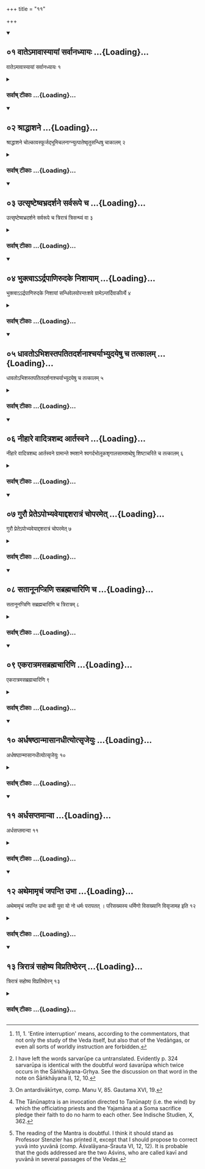 +++
title = "११"

+++
<div class="js_include" includetitle="true" newlevelforh1="2" unfilled url="/vedAH_yajuH/vAjasaneyam/sUtram/pAraskara-gRhyam/vishvAsa-prastutiH/2/11/01_vAte-mAvAsyAyAM_sarvAnadhyAyaH.md">
<details open><summary><h2>०१ वातेऽमावास्यायां सर्वानध्यायः ...{Loading}...</h2></summary>

वातेऽमावास्यायां सर्वानध्यायः १
</details>
</div>
<div class="js_include collapsed" newlevelforh1="3" title="सर्वाष् टीकाः" unfilled url="/vedAH_yajuH/vAjasaneyam/sUtram/pAraskara-gRhyam/sarvASh_TIkAH/2/11/01_vAte-mAvAsyAyAM_sarvAnadhyAyaH.md">
<details><summary><h3>सर्वाष् टीकाः ...{Loading}...</h3></summary>
<details><summary>Oldenberg</summary>

1 [^1] . If (a strong) wind is blowing, and on the new-moon day there is an entire interruption of study.

[^1]:  11, 1. 'Entire interruption' means, according to the commentators, that not only the study of the Veda itself, but also that of the Vedāṅgas, or even all sorts of worldly instruction are forbidden.
</details>
</details>
</div>
<div class="js_include" includetitle="true" newlevelforh1="2" unfilled url="/vedAH_yajuH/vAjasaneyam/sUtram/pAraskara-gRhyam/vishvAsa-prastutiH/2/11/02_shrAddhAshane.md">
<details open><summary><h2>०२ श्राद्धाशने ...{Loading}...</h2></summary>

श्राद्धाशने चोल्कावस्फूर्जद्भूमिचलनाग्न्युत्पातेष्वृतुसन्धिषु चाकालम् २
</details>
</div>
<div class="js_include collapsed" newlevelforh1="3" title="सर्वाष् टीकाः" unfilled url="/vedAH_yajuH/vAjasaneyam/sUtram/pAraskara-gRhyam/sarvASh_TIkAH/2/11/02_shrAddhAshane.md">
<details><summary><h3>सर्वाष् टीकाः ...{Loading}...</h3></summary>
<details><summary>Oldenberg</summary>

2. If one has partaken of a Śrāddha dinner, if a meteor falls, or distant thundering is heard, or if the earth quakes, or if fiery apparitions are seen, and when a new season begins, (the study shall be interrupted) until the same time next day.
</details>
</details>
</div>
<div class="js_include" includetitle="true" newlevelforh1="2" unfilled url="/vedAH_yajuH/vAjasaneyam/sUtram/pAraskara-gRhyam/vishvAsa-prastutiH/2/11/03_utsRShTeShvabhradarshane_sarvarUpe_cha.md">
<details open><summary><h2>०३ उत्सृष्टेष्वभ्रदर्शने सर्वरूपे च ...{Loading}...</h2></summary>

उत्सृष्टेष्वभ्रदर्शने सर्वरूपे च त्रिरात्रं त्रिसन्घ्यं वा ३
</details>
</div>
<div class="js_include collapsed" newlevelforh1="3" title="सर्वाष् टीकाः" unfilled url="/vedAH_yajuH/vAjasaneyam/sUtram/pAraskara-gRhyam/sarvASh_TIkAH/2/11/03_utsRShTeShvabhradarshane_sarvarUpe_cha.md">
<details><summary><h3>सर्वाष् टीकाः ...{Loading}...</h3></summary>
<details><summary>Oldenberg</summary>

3 [^2] . If the Utsarga ceremony has been performed, if clouds appear, . . . ., (it shall be interrupted) through a period of three nights or till twilight has thrice passed.

[^2]:  I have left the words sarvarūpe ca untranslated. Evidently p. 324 sarvarūpa is identical with the doubtful word śavarūpa which twice occurs in the Śāṅkhāyana-Gṛhya. See the discussion on that word in the note on Śāṅkhāyana II, 12, 10.
</details>
</details>
</div>
<div class="js_include" includetitle="true" newlevelforh1="2" unfilled url="/vedAH_yajuH/vAjasaneyam/sUtram/pAraskara-gRhyam/vishvAsa-prastutiH/2/11/04_bhuktvA--rdrapANirudake_nishAyAm.md">
<details open><summary><h2>०४ भुक्त्वाऽऽर्द्रपाणिरुदके निशायाम् ...{Loading}...</h2></summary>

भुक्त्वाऽऽर्द्रपाणिरुदके निशायां सन्धिवेलयोरन्तःशवे ग्रामेऽन्तर्दिवाकीर्त्ये ४
</details>
</div>
<div class="js_include collapsed" newlevelforh1="3" title="सर्वाष् टीकाः" unfilled url="/vedAH_yajuH/vAjasaneyam/sUtram/pAraskara-gRhyam/sarvASh_TIkAH/2/11/04_bhuktvA--rdrapANirudake_nishAyAm.md">
<details><summary><h3>सर्वाष् टीकाः ...{Loading}...</h3></summary>
<details><summary>Oldenberg</summary>

4 [^3] . After he has eaten, until he has (washed and) dried his hands; while being in water; at nighttime; at the time of the morning and evening twilight; while a dead body or a Caṇḍāla is in the village.

[^3]:  On antardivākīrtye, comp. Manu V, 85. Gautama XVI, 19.
</details>
</details>
</div>
<div class="js_include" includetitle="true" newlevelforh1="2" unfilled url="/vedAH_yajuH/vAjasaneyam/sUtram/pAraskara-gRhyam/vishvAsa-prastutiH/2/11/05_dhAvato-bhishastapatitadarshanAshcharyAbhyudaye.md">
<details open><summary><h2>०५ धावतोऽभिशस्तपतितदर्शनाश्चर्याभ्युदयेषु च तत्कालम् ...{Loading}...</h2></summary>

धावतोऽभिशस्तपतितदर्शनाश्चर्याभ्युदयेषु च तत्कालम् ५
</details>
</div>
<div class="js_include collapsed" newlevelforh1="3" title="सर्वाष् टीकाः" unfilled url="/vedAH_yajuH/vAjasaneyam/sUtram/pAraskara-gRhyam/sarvASh_TIkAH/2/11/05_dhAvato-bhishastapatitadarshanAshcharyAbhyudaye.md">
<details><summary><h3>सर्वाष् टीकाः ...{Loading}...</h3></summary>
<details><summary>Oldenberg</summary>

5. While running, while seeing a person of bad fame or who has lost his caste, if a miraculous or happy event happens, as long as (that which occasions the interruption of study) endures.
</details>
</details>
</div>
<div class="js_include" includetitle="true" newlevelforh1="2" unfilled url="/vedAH_yajuH/vAjasaneyam/sUtram/pAraskara-gRhyam/vishvAsa-prastutiH/2/11/06_nIhAre_vAditrashabda_Artasvane.md">
<details open><summary><h2>०६ नीहारे वादित्रशब्द आर्तस्वने ...{Loading}...</h2></summary>

नीहारे वादित्रशब्द आर्तस्वने ग्रामान्ते श्मशाने श्वगर्दभोलूकशृगालसामशब्देषु शिष्टाचरिते च तत्कालम् ६
</details>
</div>
<div class="js_include collapsed" newlevelforh1="3" title="सर्वाष् टीकाः" unfilled url="/vedAH_yajuH/vAjasaneyam/sUtram/pAraskara-gRhyam/sarvASh_TIkAH/2/11/06_nIhAre_vAditrashabda_Artasvane.md">
<details><summary><h3>सर्वाष् टीकाः ...{Loading}...</h3></summary>
<details><summary>Oldenberg</summary>

6. If hoar-frost (lies on the ground), if a musical instrument is heard, or the cry of a person in pain, at the border of the village, in a burial ground, or if a dog, an ass, an owl, a jackal, or a Sāman song is heard, or if a learned person approaches, as long as (that occasion) endures.
</details>
</details>
</div>
<div class="js_include" includetitle="true" newlevelforh1="2" unfilled url="/vedAH_yajuH/vAjasaneyam/sUtram/pAraskara-gRhyam/vishvAsa-prastutiH/2/11/07_gurau_prete-pobhyaveyAddasharAtraM_choparamet.md">
<details open><summary><h2>०७ गुरौ प्रेतेऽपोभ्यवेयाद्दशरात्रं चोपरमेत् ...{Loading}...</h2></summary>

गुरौ प्रेतेऽपोभ्यवेयाद्दशरात्रं चोपरमेत् ७
</details>
</div>
<div class="js_include collapsed" newlevelforh1="3" title="सर्वाष् टीकाः" unfilled url="/vedAH_yajuH/vAjasaneyam/sUtram/pAraskara-gRhyam/sarvASh_TIkAH/2/11/07_gurau_prete-pobhyaveyAddasharAtraM_choparamet.md">
<details><summary><h3>सर्वाष् टीकाः ...{Loading}...</h3></summary>
<details><summary>Oldenberg</summary>

7. If his Guru has died, let him go down into water (for offering water-oblations) and interrupt (the study) for ten nights.
</details>
</details>
</div>
<div class="js_include" includetitle="true" newlevelforh1="2" unfilled url="/vedAH_yajuH/vAjasaneyam/sUtram/pAraskara-gRhyam/vishvAsa-prastutiH/2/11/08_satAnUnaptriNi_sabrahmachAriNi_cha.md">
<details open><summary><h2>०८ सतानूनप्त्रिणि सब्रह्मचारिणि च ...{Loading}...</h2></summary>

सतानूनप्त्रिणि सब्रह्मचारिणि च त्रिरात्रम् ८
</details>
</div>
<div class="js_include collapsed" newlevelforh1="3" title="सर्वाष् टीकाः" unfilled url="/vedAH_yajuH/vAjasaneyam/sUtram/pAraskara-gRhyam/sarvASh_TIkAH/2/11/08_satAnUnaptriNi_sabrahmachAriNi_cha.md">
<details><summary><h3>सर्वाष् टीकाः ...{Loading}...</h3></summary>
<details><summary>Oldenberg</summary>

8 [^4] . If one who has performed with him the Tānūnaptra ceremony, or a fellow-pupil (has died), for three nights.

[^4]:  The Tānūnaptra is an invocation directed to Tanūnaptṛ (i.e. the wind) by which the officiating priests and the Yajamāna at a Soma sacrifice pledge their faith to do no harm to each other. See Indische Studien, X, 362.
</details>
</details>
</div>
<div class="js_include" includetitle="true" newlevelforh1="2" unfilled url="/vedAH_yajuH/vAjasaneyam/sUtram/pAraskara-gRhyam/vishvAsa-prastutiH/2/11/09_ekarAtramasabrahmachAriNi.md">
<details open><summary><h2>०९ एकरात्रमसब्रह्मचारिणि ...{Loading}...</h2></summary>

एकरात्रमसब्रह्मचारिणि ९
</details>
</div>
<div class="js_include collapsed" newlevelforh1="3" title="सर्वाष् टीकाः" unfilled url="/vedAH_yajuH/vAjasaneyam/sUtram/pAraskara-gRhyam/sarvASh_TIkAH/2/11/09_ekarAtramasabrahmachAriNi.md">
<details><summary><h3>सर्वाष् टीकाः ...{Loading}...</h3></summary>
<details><summary>Oldenberg</summary>

9. If one who is not his fellow-pupil, (has died,) for one night.
</details>
</details>
</div>
<div class="js_include" includetitle="true" newlevelforh1="2" unfilled url="/vedAH_yajuH/vAjasaneyam/sUtram/pAraskara-gRhyam/vishvAsa-prastutiH/2/11/10_ardhaShaShThAnmAsAnadhItyotsRjeyuH.md">
<details open><summary><h2>१० अर्धषष्ठान्मासानधीत्योत्सृजेयुः ...{Loading}...</h2></summary>

अर्धषष्ठान्मासानधीत्योत्सृजेयुः १०
</details>
</div>
<div class="js_include collapsed" newlevelforh1="3" title="सर्वाष् टीकाः" unfilled url="/vedAH_yajuH/vAjasaneyam/sUtram/pAraskara-gRhyam/sarvASh_TIkAH/2/11/10_ardhaShaShThAnmAsAnadhItyotsRjeyuH.md">
<details><summary><h3>सर्वाष् टीकाः ...{Loading}...</h3></summary>
<details><summary>Oldenberg</summary>

10. After having studied five months and a half, they should celebrate the Utsarga,
</details>
</details>
</div>
<div class="js_include" includetitle="true" newlevelforh1="2" unfilled url="/vedAH_yajuH/vAjasaneyam/sUtram/pAraskara-gRhyam/vishvAsa-prastutiH/2/11/11_ardhasaptamAnvA.md">
<details open><summary><h2>११ अर्धसप्तमान्वा ...{Loading}...</h2></summary>

अर्धसप्तमान्वा ११
</details>
</div>
<div class="js_include collapsed" newlevelforh1="3" title="सर्वाष् टीकाः" unfilled url="/vedAH_yajuH/vAjasaneyam/sUtram/pAraskara-gRhyam/sarvASh_TIkAH/2/11/11_ardhasaptamAnvA.md">
<details><summary><h3>सर्वाष् टीकाः ...{Loading}...</h3></summary>
<details><summary>Oldenberg</summary>

11. Or six months and a half.
</details>
</details>
</div>
<div class="js_include" includetitle="true" newlevelforh1="2" unfilled url="/vedAH_yajuH/vAjasaneyam/sUtram/pAraskara-gRhyam/vishvAsa-prastutiH/2/11/12_athemAmRchaM_japanti_ubhA.md">
<details open><summary><h2>१२ अथेमामृचं जपन्ति उभा ...{Loading}...</h2></summary>

अथेमामृचं जपन्ति उभा कवी युवा यो नो धर्मः परापतत् । परिसख्यस्य धर्मिणो विसख्यानि विसृजामह इति १२
</details>
</div>
<div class="js_include collapsed" newlevelforh1="3" title="सर्वाष् टीकाः" unfilled url="/vedAH_yajuH/vAjasaneyam/sUtram/pAraskara-gRhyam/sarvASh_TIkAH/2/11/12_athemAmRchaM_japanti_ubhA.md">
<details><summary><h3>सर्वाष् टीकाः ...{Loading}...</h3></summary>
<details><summary>Oldenberg</summary>

12 [^5] . They then mutter this Ṛc: 'Ye two young sages! The relation which has expired among us, the friendship we dissolve, (turning away) from the condition of friendship.'

[^5]:  The reading of the Mantra is doubtful. I think it should stand as Professor Stenzler has printed it, except that I should propose to correct yuvā into yuvānā (comp. Āśvalāyana-Śrauta VI, 12, 12). It is probable that the gods addressed are the two Aśvins, who are called kavī and yuvānā in several passages of the Vedas.
</details>
</details>
</div>
<div class="js_include" includetitle="true" newlevelforh1="2" unfilled url="/vedAH_yajuH/vAjasaneyam/sUtram/pAraskara-gRhyam/vishvAsa-prastutiH/2/11/13_trirAtraM_sahoShya_vipratiShTheran.md">
<details open><summary><h2>१३ त्रिरात्रं सहोष्य विप्रतिष्ठेरन् ...{Loading}...</h2></summary>

त्रिरात्रं सहोष्य विप्रतिष्ठेरन् १३
</details>
</div>
<div class="js_include collapsed" newlevelforh1="3" title="सर्वाष् टीकाः" unfilled url="/vedAH_yajuH/vAjasaneyam/sUtram/pAraskara-gRhyam/sarvASh_TIkAH/2/11/13_trirAtraM_sahoShya_vipratiShTheran.md">
<details><summary><h3>सर्वाष् टीकाः ...{Loading}...</h3></summary>
<details><summary>Oldenberg</summary>

13. After having remained together through a period of three nights, they separate.
</details>
</details>
</div>